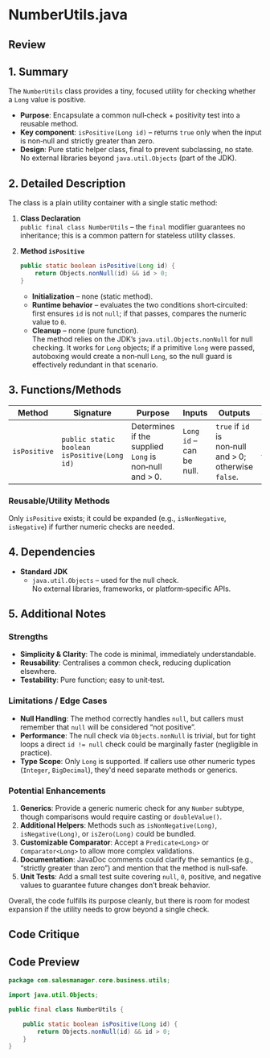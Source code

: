 # NumberUtils.java

## Review

## 1. Summary
The `NumberUtils` class provides a tiny, focused utility for checking whether a `Long` value is positive.  
- **Purpose**: Encapsulate a common null‑check + positivity test into a reusable method.  
- **Key component**: `isPositive(Long id)` – returns `true` only when the input is non‑null and strictly greater than zero.  
- **Design**: Pure static helper class, final to prevent subclassing, no state. No external libraries beyond `java.util.Objects` (part of the JDK).

## 2. Detailed Description
The class is a plain utility container with a single static method:

1. **Class Declaration**  
   `public final class NumberUtils` – the `final` modifier guarantees no inheritance; this is a common pattern for stateless utility classes.

2. **Method `isPositive`**  
   ```java
   public static boolean isPositive(Long id) {
       return Objects.nonNull(id) && id > 0;
   }
   ```
   * **Initialization** – none (static method).  
   * **Runtime behavior** – evaluates the two conditions short‑circuited: first ensures `id` is not `null`; if that passes, compares the numeric value to `0`.  
   * **Cleanup** – none (pure function).  
   The method relies on the JDK’s `java.util.Objects.nonNull` for null checking. It works for `Long` objects; if a primitive `long` were passed, autoboxing would create a non‑null `Long`, so the null guard is effectively redundant in that scenario.

## 3. Functions/Methods
| Method | Signature | Purpose | Inputs | Outputs | Side‑Effects |
|--------|-----------|---------|--------|---------|--------------|
| `isPositive` | `public static boolean isPositive(Long id)` | Determines if the supplied `Long` is non‑null and > 0. | `Long id` – can be null. | `true` if `id` is non‑null and > 0; otherwise `false`. | None (pure function). |

### Reusable/Utility Methods
Only `isPositive` exists; it could be expanded (e.g., `isNonNegative`, `isNegative`) if further numeric checks are needed.

## 4. Dependencies
- **Standard JDK**  
  - `java.util.Objects` – used for the null check.  
  No external libraries, frameworks, or platform‑specific APIs.

## 5. Additional Notes
### Strengths
- **Simplicity & Clarity**: The code is minimal, immediately understandable.  
- **Reusability**: Centralises a common check, reducing duplication elsewhere.  
- **Testability**: Pure function; easy to unit‑test.

### Limitations / Edge Cases
- **Null Handling**: The method correctly handles `null`, but callers must remember that `null` will be considered “not positive”.  
- **Performance**: The null check via `Objects.nonNull` is trivial, but for tight loops a direct `id != null` check could be marginally faster (negligible in practice).  
- **Type Scope**: Only `Long` is supported. If callers use other numeric types (`Integer`, `BigDecimal`), they'd need separate methods or generics.

### Potential Enhancements
1. **Generics**: Provide a generic numeric check for any `Number` subtype, though comparisons would require casting or `doubleValue()`.  
2. **Additional Helpers**: Methods such as `isNonNegative(Long)`, `isNegative(Long)`, or `isZero(Long)` could be bundled.  
3. **Customizable Comparator**: Accept a `Predicate<Long>` or `Comparator<Long>` to allow more complex validations.  
4. **Documentation**: JavaDoc comments could clarify the semantics (e.g., “strictly greater than zero”) and mention that the method is null‑safe.  
5. **Unit Tests**: Add a small test suite covering `null`, `0`, positive, and negative values to guarantee future changes don’t break behavior.

Overall, the code fulfills its purpose cleanly, but there is room for modest expansion if the utility needs to grow beyond a single check.

## Code Critique



## Code Preview

```java
package com.salesmanager.core.business.utils;

import java.util.Objects;

public final class NumberUtils {

    public static boolean isPositive(Long id) {
        return Objects.nonNull(id) && id > 0;
    }
}



```
